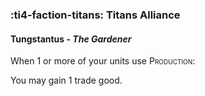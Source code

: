### :ti4-faction-titans: **Titans Alliance**

####  Tungstantus - _The Gardener_

When 1 or more of your units use <span style="font-variant:small-caps;">Production</span>:

You may gain 1 trade good.
